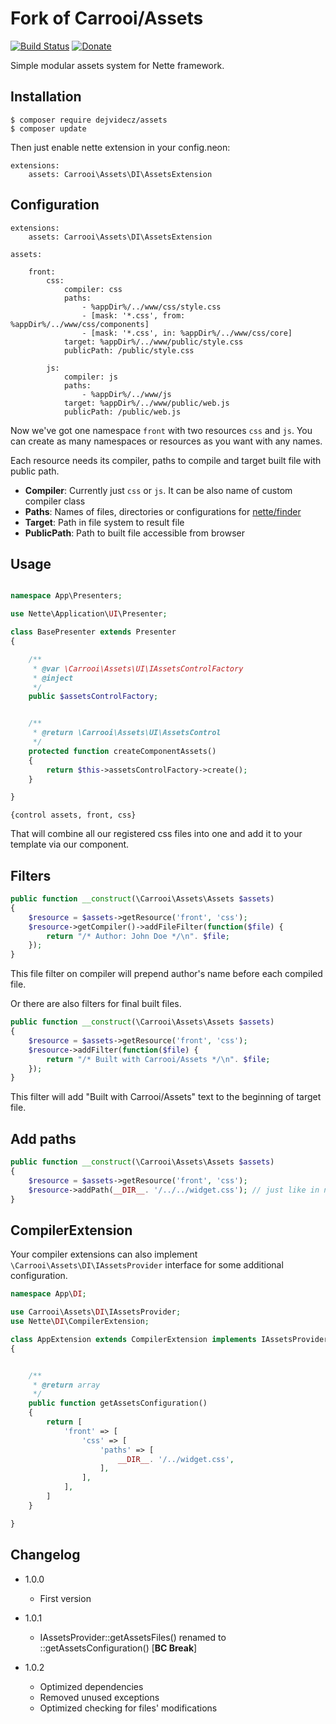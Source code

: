 # Fork of Carrooi/Assets

[![Build Status](https://travis-ci.org/Carrooi/Nette-Assets.svg?branch=master)](https://travis-ci.org/Carrooi/Nette-Assets)
[![Donate](http://b.repl.ca/v1/donate-PayPal-brightgreen.png)](https://www.paypal.com/cgi-bin/webscr?cmd=_s-xclick&hosted_button_id=WMC9CDEEYFJXC)

Simple modular assets system for Nette framework.

## Installation

```
$ composer require dejvidecz/assets
$ composer update
```

Then just enable nette extension in your config.neon:

```neon
extensions:
	assets: Carrooi\Assets\DI\AssetsExtension
```

## Configuration

```neon
extensions:
	assets: Carrooi\Assets\DI\AssetsExtension

assets:
	
	front:
		css:
			compiler: css
			paths:
				- %appDir%/../www/css/style.css
				- [mask: '*.css', from: %appDir%/../www/css/components]
				- [mask: '*.css', in: %appDir%/../www/css/core]
			target: %appDir%/../www/public/style.css
			publicPath: /public/style.css

		js:
			compiler: js
			paths:
				- %appDir%/../www/js
			target: %appDir%/../www/public/web.js
			publicPath: /public/web.js
```

Now we've got one namespace `front` with two resources `css` and `js`. You can create as many namespaces or resources as you want with any names.

Each resource needs its compiler, paths to compile and target built file with public path.

* **Compiler**: Currently just `css` or `js`. It can be also name of custom compiler class
* **Paths**: Names of files, directories or configurations for [nette/finder](https://github.com/nette/finder)
* **Target**: Path in file system to result file
* **PublicPath**: Path to built file accessible from browser

## Usage

```php

namespace App\Presenters;

use Nette\Application\UI\Presenter;

class BasePresenter extends Presenter
{

	/**
	 * @var \Carrooi\Assets\UI\IAssetsControlFactory
	 * @inject
	 */
	public $assetsControlFactory;


	/**
	 * @return \Carrooi\Assets\UI\AssetsControl
	 */
	protected function createComponentAssets()
	{
		return $this->assetsControlFactory->create();
	}

}
```

```latte
{control assets, front, css}
```

That will combine all our registered css files into one and add it to your template via our component.

## Filters

```php
public function __construct(\Carrooi\Assets\Assets $assets)
{
	$resource = $assets->getResource('front', 'css');
	$resource->getCompiler()->addFileFilter(function($file) {
		return "/* Author: John Doe */\n". $file;
	});
}
```

This file filter on compiler will prepend author's name before each compiled file.

Or there are also filters for final built files.

```php
public function __construct(\Carrooi\Assets\Assets $assets)
{
	$resource = $assets->getResource('front', 'css');
	$resource->addFilter(function($file) {
		return "/* Built with Carrooi/Assets */\n". $file;
	});
}
```

This filter will add "Built with Carrooi/Assets" text to the beginning of target file.

## Add paths

```php
public function __construct(\Carrooi\Assets\Assets $assets)
{
	$resource = $assets->getResource('front', 'css');
	$resource->addPath(__DIR__. '/../../widget.css'); // just like in neon configuration
}
```

## CompilerExtension

Your compiler extensions can also implement `\Carrooi\Assets\DI\IAssetsProvider` interface for some additional 
configuration.

```php
namespace App\DI;

use Carrooi\Assets\DI\IAssetsProvider;
use Nette\DI\CompilerExtension;

class AppExtension extends CompilerExtension implements IAssetsProvider
{


	/**
	 * @return array
	 */
	public function getAssetsConfiguration()
	{
		return [
			'front' => [
				'css' => [
					'paths' => [
						__DIR__. '/../widget.css',
					],
				],
			],
		]
	}

}
```

## Changelog

* 1.0.0
	+ First version

* 1.0.1
	+ IAssetsProvider::getAssetsFiles() renamed to ::getAssetsConfiguration() [**BC Break**]
	
* 1.0.2
	+ Optimized dependencies
	+ Removed unused exceptions
	+ Optimized checking for files' modifications
